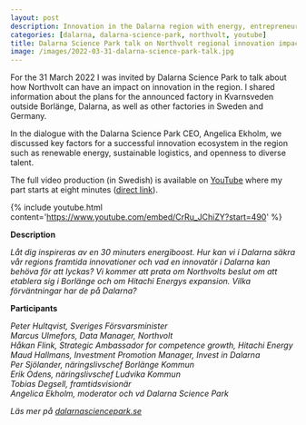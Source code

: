 ```yaml
---
layout: post
description: Innovation in the Dalarna region with energy, entrepreneurship, and diversity
categories: [dalarna, dalarna-science-park, northvolt, youtube]
title: Dalarna Science Park talk on Northvolt regional innovation impact
image: /images/2022-03-31-dalarna-science-park-talk.jpg
---
```


For the 31 March 2022 I was invited by Dalarna Science Park to talk about how Northvolt can have an impact on innovation in the region. I shared information about the plans for the announced factory in Kvarnsveden outside Borlänge, Dalarna, as well as other factories in Sweden and Germany.

In the dialogue with the Dalarna Science Park CEO, Angelica Ekholm, we discussed key factors for a successful innovation ecosystem in the region such as renewable energy, sustainable logistics, and openness to diverse talent.

The full video production (in Swedish) is available on [YouTube](https://www.youtube.com/watch?v=CrRu_JChiZY) where my part starts at eight minutes ([direct link](https://www.youtube.com/watch?v=CrRu_JChiZY&t=490s)).

{% include youtube.html content='https://www.youtube.com/embed/CrRu_JChiZY?start=490' %}

**Description**

*Låt dig inspireras av en 30 minuters energiboost. Hur kan vi i Dalarna säkra vår regions framtida innovationer och vad en innovatör i Dalarna kan behöva för att lyckas? Vi kommer att prata om Northvolts beslut om att etablera sig i Borlänge och om Hitachi Energys expansion. Vilka förväntningar har de på Dalarna?*

**Participants**

*Peter Hultqvist, Sveriges Försvarsminister*\
*Marcus Ulmefors, Data Manager, Northvolt*\
*Håkan Flink, Strategic Ambassador for competence growth, Hitachi Energy*\
*Maud Hallmans, Investment Promotion Manager, Invest in Dalarna*\
*Per Sjölander, näringslivschef Borlänge Kommun*\
*Erik Odens, näringslivschef Ludvika Kommun*\
*Tobias Degsell, framtidsvisionär*\
*Angelica Ekholm, moderator och vd Dalarna Science Park*

*Läs mer på [dalarnasciencepark.se](https://www.dalarnasciencepark.se)*